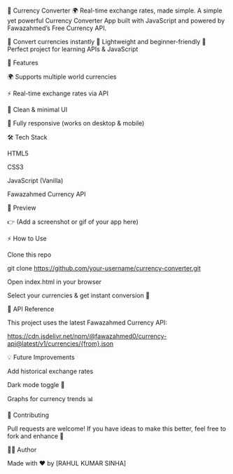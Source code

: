 💱 Currency Converter
🌍 Real-time exchange rates, made simple.
A simple yet powerful Currency Converter App built with JavaScript and powered by Fawazahmed’s Free Currency API.

🔹 Convert currencies instantly
🔹 Lightweight and beginner-friendly
🔹 Perfect project for learning APIs & JavaScript

🚀 Features

🌍 Supports multiple world currencies

⚡ Real-time exchange rates via API

🎨 Clean & minimal UI

📱 Fully responsive (works on desktop & mobile)

🛠️ Tech Stack

HTML5

CSS3

JavaScript (Vanilla)

Fawazahmed Currency API

📸 Preview

👉 (Add a screenshot or gif of your app here)

⚡ How to Use

Clone this repo

git clone https://github.com/your-username/currency-converter.git


Open index.html in your browser

Select your currencies & get instant conversion 🎉

📡 API Reference

This project uses the latest Fawazahmed Currency API:

https://cdn.jsdelivr.net/npm/@fawazahmed0/currency-api@latest/v1/currencies/{from}.json

💡 Future Improvements

 Add historical exchange rates

 Dark mode toggle 🌙

 Graphs for currency trends 📊

🤝 Contributing

Pull requests are welcome! If you have ideas to make this better, feel free to fork and enhance 🚀

👨‍💻 Author

Made with ❤️ by [RAHUL KUMAR SINHA]
